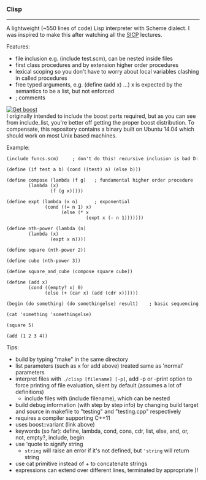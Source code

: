 ### Clisp
---------------------

A lightweight (~550 lines of code) Lisp interpreter with Scheme dialect.
I was inspired to make this after watching all the [SICP](http://ocw.mit.edu/courses/electrical-engineering-and-computer-science/6-001-structure-and-interpretation-of-computer-programs-spring-2005/video-lectures/) lectures.

Features:
 - file inclusion e.g. (include test.scm), can be nested inside files 
 - first class procedures and by extension higher order procedures
 - lexical scoping so you don't have to worry about local variables clashing in called procedures
 - free typed arguments, e.g. (define (add x) ...) x is expected by the semantics to be a list, but not enforced
 - ; comments 


<a href="http://www.boost.org/users/download/"><img alt="Get boost" src="http://www.boost.org/style-v2/css_0/get-boost.png"></a> <br>
I originally intended to include the boost parts required, but as you can see from include\_list, 
you're better off getting the proper boost distribution. 
To compensate, this repository contains
a binary built on Ubuntu 14.04 which should work on most Unix based machines.


Example:

```
(include funcs.scm)     ; don't do this! recursive inclusion is bad D:

(define (if test a b) (cond ((test) a) (else b)))

(define compose (lambda (f g)   ; fundamental higher order procedure
        (lambda (x)
                (f (g x)))))

(define expt (lambda (x n)      ; exponential 
              (cond ((= n 1) x)
                    (else (* x 
                             (expt x (- n 1)))))))

(define nth-power (lambda (n)
        (lambda (x)
                (expt x n))))

(define square (nth-power 2))

(define cube (nth-power 3))

(define square_and_cube (compose square cube))

(define (add x)
        (cond ((empty? x) 0)
              (else (+ (car x) (add (cdr x))))))

(begin (do something) (do somethingelse) result)    ; basic sequencing

(cat 'something 'somethingelse)

(square 5)

(add (1 2 3 4))
```

Tips:
 - build by typing "make" in the same directory
 - list parameters (such as x for add above) treated same as 'normal' parameters
 - interpret files with `./clisp [filename] [-p]`, add -p or -print option to force printing of file evaluation, silent by default (assumes a lot of definitions)
    - include files with (include filename), which can be nested
 - build debug information (with step by step info) by changing build target and source in makefile to "testing" and "testing.cpp" respectively
 - requires a compiler supporting C++11
 - uses boost::variant (link above)
 - keywords (so far): define, lambda, cond, cons, cdr, list, else, and, or, not, empty?, include, begin
 - use 'quote to signify string
     - `string` will raise an error if it's not defined, but `'string` will return string
 - use cat primitive instead of + to concatenate strings
 - expressions can extend over different lines, terminated by appropriate )!
